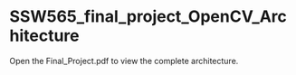 # SSW565_final_project_OpenCV_Architecture

Open the Final_Project.pdf to view the complete architecture.
